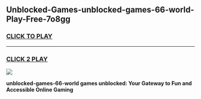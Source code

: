 
## Unblocked-Games-unblocked-games-66-world-Play-Free-7o8gg
<h3>
<a href="https://premium76.site?title=unblocked-games-66-world&ref=09A">CLICK TO PLAY</a></h3>
<hr>

<h3>
<a href="https://premium76.site?title=unblocked-games-66-world&ref=09A">CLICK 2 PLAY</a>
  
</h3>

<a href="https://premium76.site?title=unblocked-games-66-world&ref=09A"><img src="https://clearcache.store/games.png"></a>


**unblocked-games-66-world games unblocked: Your Gateway to Fun and Accessible Online Gaming**
